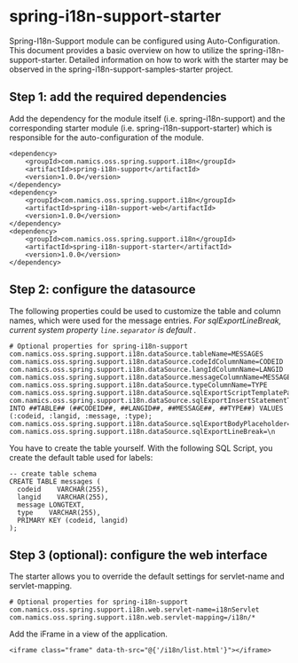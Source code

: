# spring-i18n-support-starter

Spring-I18n-Support module can be configured using Auto-Configuration. This document provides a basic overview on how to utilize the spring-i18n-support-starter. Detailed information on how to work with the starter may be observed in the spring-i18n-support-samples-starter project.

## Step 1: add the required dependencies

Add the dependency for the module itself (i.e. spring-i18n-support) and the corresponding starter module (i.e. spring-i18n-support-starter) which is responsible for the auto-configuration of the module.

    <dependency>
		<groupId>com.namics.oss.spring.support.i18n</groupId>
		<artifactId>spring-i18n-support</artifactId>
		<version>1.0.0</version>
	</dependency>
	<dependency>
		<groupId>com.namics.oss.spring.support.i18n</groupId>
		<artifactId>spring-i18n-support-web</artifactId>
		<version>1.0.0</version>
	</dependency>
	<dependency>
		<groupId>com.namics.oss.spring.support.i18n</groupId>
		<artifactId>spring-i18n-support-starter</artifactId>
		<version>1.0.0</version>
	</dependency>
	
## Step 2: configure the datasource
The following properties could be used to customize the table and column names, which were used for the message entries. _For sqlExportLineBreak, current system property <code>line.separator</code> is default ._


    # Optional properties for spring-i18n-support
    com.namics.oss.spring.support.i18n.dataSource.tableName=MESSAGES
    com.namics.oss.spring.support.i18n.dataSource.codeIdColumnName=CODEID
    com.namics.oss.spring.support.i18n.dataSource.langIdColumnName=LANGID
    com.namics.oss.spring.support.i18n.dataSource.messageColumnName=MESSAGE
    com.namics.oss.spring.support.i18n.dataSource.typeColumnName=TYPE
    com.namics.oss.spring.support.i18n.dataSource.sqlExportScriptTemplatePath=classpath:/templates/template.sql
    com.namics.oss.spring.support.i18n.dataSource.sqlExportInsertStatementTemplate=INSERT INTO ##TABLE## (##CODEID##, ##LANGID##, ##MESSAGE##, ##TYPE##) VALUES (:codeid, :langid, :message, :type);
    com.namics.oss.spring.support.i18n.dataSource.sqlExportBodyPlaceholder=##BODY##
    com.namics.oss.spring.support.i18n.dataSource.sqlExportLineBreak=\n
    
You have to create the table yourself. With the following SQL Script, you create the default table used for labels:

	-- create table schema
	CREATE TABLE messages (
	  codeid    VARCHAR(255),
	  langid    VARCHAR(255),
	  message LONGTEXT,
	  type    VARCHAR(255),
	  PRIMARY KEY (codeid, langid)
	);
	

## Step 3 (optional): configure the web interface
The starter allows you to override the default settings for servlet-name and servlet-mapping.

    # Optional properties for spring-i18n-support
    com.namics.oss.spring.support.i18n.web.servlet-name=i18nServlet
	com.namics.oss.spring.support.i18n.web.servlet-mapping=/i18n/*
   
Add the iFrame in a view of the application.

	<iframe class="frame" data-th-src="@{'/i18n/list.html'}"></iframe>
	
